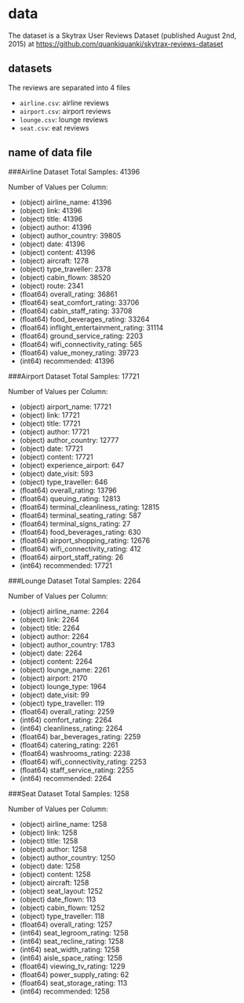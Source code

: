 # data

The dataset is a Skytrax User Reviews Dataset (published August 2nd, 2015)
at https://github.com/quankiquanki/skytrax-reviews-dataset

## datasets

The reviews are separated into 4 files

- `airline.csv`: airline reviews
- `airport.csv`: airport reviews
- `lounge.csv`: lounge reviews
- `seat.csv`: eat reviews


## name of data file

###Airline Dataset
Total Samples: 41396

Number of Values per Column:
- (object) airline_name: 41396
- (object) link: 41396
- (object) title: 41396
- (object) author: 41396
- (object) author_country: 39805
- (object) date: 41396
- (object) content: 41396
- (object) aircraft: 1278
- (object) type_traveller: 2378
- (object) cabin_flown: 38520
- (object) route: 2341
- (float64) overall_rating: 36861
- (float64) seat_comfort_rating: 33706
- (float64) cabin_staff_rating: 33708
- (float64) food_beverages_rating: 33264
- (float64) inflight_entertainment_rating: 31114
- (float64) ground_service_rating: 2203
- (float64) wifi_connectivity_rating: 565
- (float64) value_money_rating: 39723
- (int64) recommended: 41396



###Airport Dataset
Total Samples: 17721

Number of Values per Column:
- (object) airport_name: 17721
- (object) link: 17721
- (object) title: 17721
- (object) author: 17721
- (object) author_country: 12777
- (object) date: 17721
- (object) content: 17721
- (object) experience_airport: 647
- (object) date_visit: 593
- (object) type_traveller: 646
- (float64) overall_rating: 13796
- (float64) queuing_rating: 12813
- (float64) terminal_cleanliness_rating: 12815
- (float64) terminal_seating_rating: 587
- (float64) terminal_signs_rating: 27
- (float64) food_beverages_rating: 630
- (float64) airport_shopping_rating: 12676
- (float64) wifi_connectivity_rating: 412
- (float64) airport_staff_rating: 26
- (int64) recommended: 17721



###Lounge Dataset
Total Samples: 2264

Number of Values per Column:
- (object) airline_name: 2264
- (object) link: 2264
- (object) title: 2264
- (object) author: 2264
- (object) author_country: 1783
- (object) date: 2264
- (object) content: 2264
- (object) lounge_name: 2261
- (object) airport: 2170
- (object) lounge_type: 1964
- (object) date_visit: 99
- (object) type_traveller: 119
- (float64) overall_rating: 2259
- (int64) comfort_rating: 2264
- (int64) cleanliness_rating: 2264
- (float64) bar_beverages_rating: 2259
- (float64) catering_rating: 2261
- (float64) washrooms_rating: 2238
- (float64) wifi_connectivity_rating: 2253
- (float64) staff_service_rating: 2255
- (int64) recommended: 2264



###Seat Dataset
Total Samples: 1258

Number of Values per Column:
- (object) airline_name: 1258
- (object) link: 1258
- (object) title: 1258
- (object) author: 1258
- (object) author_country: 1250
- (object) date: 1258
- (object) content: 1258
- (object) aircraft: 1258
- (object) seat_layout: 1252
- (object) date_flown: 113
- (object) cabin_flown: 1252
- (object) type_traveller: 118
- (float64) overall_rating: 1257
- (int64) seat_legroom_rating: 1258
- (int64) seat_recline_rating: 1258
- (int64) seat_width_rating: 1258
- (int64) aisle_space_rating: 1258
- (float64) viewing_tv_rating: 1229
- (float64) power_supply_rating: 62
- (float64) seat_storage_rating: 113
- (int64) recommended: 1258